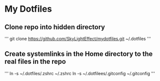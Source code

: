 # My Dotfiles

## Clone repo into hidden directory
'''
git clone https://github.com/SkyLightEffect/mydotfiles.git ~/.dotfiles
'''

## Create systemlinks in the Home directory to the real files in the repo
'''
ln -s ~/.dotfiles/.zshrc ~/.zshrc
ln -s ~/.dotfilees/.gitconfig ~/.gitconfig
'''
